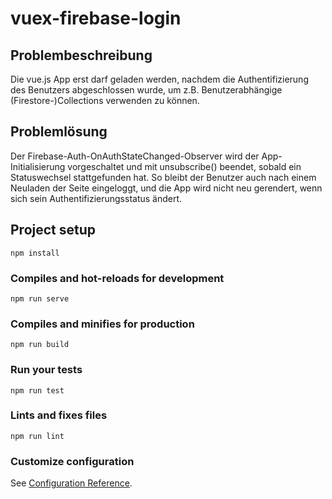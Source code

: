 # vuex-firebase-login

## Problembeschreibung

Die vue.js App erst darf geladen werden, nachdem die Authentifizierung des Benutzers abgeschlossen wurde, um z.B. Benutzerabhängige (Firestore-)Collections verwenden zu können.

## Problemlösung

Der Firebase-Auth-OnAuthStateChanged-Observer wird der App-Initialisierung vorgeschaltet und mit unsubscribe() beendet, sobald ein Statuswechsel stattgefunden hat. So bleibt der Benutzer auch nach einem Neuladen der Seite eingeloggt, und die App wird nicht neu gerendert, wenn sich sein Authentifizierungsstatus ändert.

## Project setup
```
npm install
```

### Compiles and hot-reloads for development
```
npm run serve
```

### Compiles and minifies for production
```
npm run build
```

### Run your tests
```
npm run test
```

### Lints and fixes files
```
npm run lint
```

### Customize configuration
See [Configuration Reference](https://cli.vuejs.org/config/).
